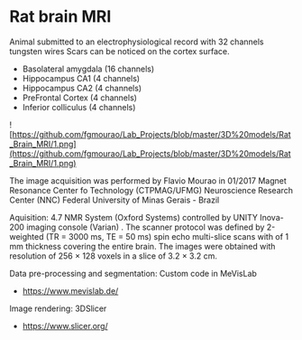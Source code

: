 # Rat brain MRI

Animal submitted to an electrophysiological record with 32 channels tungsten wires 
Scars can be noticed on the cortex surface.


- Basolateral amygdala  (16 channels)
- Hippocampus CA1 (4 channels)
- Hippocampus CA2 (4 channels)
- PreFrontal Cortex (4 channels)
- Inferior colliculus (4 channels)

![https://github.com/fgmourao/Lab_Projects/blob/master/3D%20models/Rat_Brain_MRI/1.png](https://github.com/fgmourao/Lab_Projects/blob/master/3D%20models/Rat_Brain_MRI/1.png)

The image acquisition was performed by Flavio Mourao in 01/2017
Magnet Resonance Center fo Technology (CTPMAG/UFMG)
Neuroscience Research Center (NNC)
Federal University of Minas Gerais -  Brazil

Aquisition:
4.7 NMR System (Oxford Systems) controlled by UNITY Inova-200 imaging console (Varian) . 
The scanner protocol was defined by 2-weighted (TR = 3000 ms, TE = 50 ms) spin echo multi-slice scans  with of 1 mm thickness covering the entire brain. The images were obtained with resolution of 256 × 128 voxels in a slice of 3.2 × 3.2 cm.

Data pre-processing and segmentation:
Custom code in MeVisLab
- https://www.mevislab.de/

Image rendering:
3DSlicer
- https://www.slicer.org/

